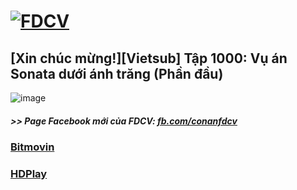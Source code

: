 # [![FDCV](https://user-images.githubusercontent.com/75318518/142803511-f5c20d56-47eb-4f2a-b63f-6b9b169c295b.png)](https://admin1509.github.io/fdcvteam.blogspot.com/)
## [Xin chúc mừng!][Vietsub] Tập 1000: Vụ án Sonata dưới ánh trăng (Phần đầu)
![image](https://user-images.githubusercontent.com/75318518/144412175-b53383b6-3243-4fd3-b53a-b94a2b31a195.png)

##### >> Page Facebook mới của FDCV: [fb.com/conanfdcv](https://fb.com/conanfdcv)
### [Bitmovin](https://bitmovin.com/demos/stream-test?format=hls&manifest=https://raw.githubusercontent.com/admin1509/admin1509/main/video-5b.gapo.vn/videos/results/631de2e0-74a4-451e-ba04-afc1556ff13f/720p/file.m3u8)
### [HDPlay](https://hdplay.se/?HLSP2P=https://raw.githubusercontent.com/admin1509/admin1509/main/video-5b.gapo.vn/videos/results/631de2e0-74a4-451e-ba04-afc1556ff13f/720p/file.m3u8)
